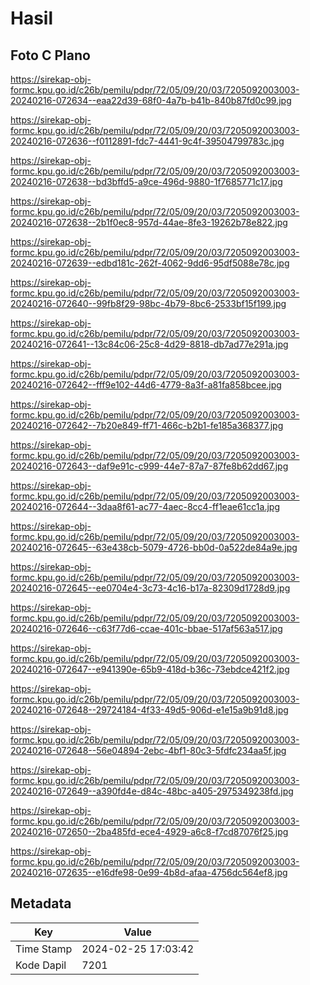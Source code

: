 # Hasil

## Foto C Plano

https://sirekap-obj-formc.kpu.go.id/c26b/pemilu/pdpr/72/05/09/20/03/7205092003003-20240216-072634--eaa22d39-68f0-4a7b-b41b-840b87fd0c99.jpg

https://sirekap-obj-formc.kpu.go.id/c26b/pemilu/pdpr/72/05/09/20/03/7205092003003-20240216-072636--f0112891-fdc7-4441-9c4f-39504799783c.jpg

https://sirekap-obj-formc.kpu.go.id/c26b/pemilu/pdpr/72/05/09/20/03/7205092003003-20240216-072638--bd3bffd5-a9ce-496d-9880-1f7685771c17.jpg

https://sirekap-obj-formc.kpu.go.id/c26b/pemilu/pdpr/72/05/09/20/03/7205092003003-20240216-072638--2b1f0ec8-957d-44ae-8fe3-19262b78e822.jpg

https://sirekap-obj-formc.kpu.go.id/c26b/pemilu/pdpr/72/05/09/20/03/7205092003003-20240216-072639--edbd181c-262f-4062-9dd6-95df5088e78c.jpg

https://sirekap-obj-formc.kpu.go.id/c26b/pemilu/pdpr/72/05/09/20/03/7205092003003-20240216-072640--99fb8f29-98bc-4b79-8bc6-2533bf15f199.jpg

https://sirekap-obj-formc.kpu.go.id/c26b/pemilu/pdpr/72/05/09/20/03/7205092003003-20240216-072641--13c84c06-25c8-4d29-8818-db7ad77e291a.jpg

https://sirekap-obj-formc.kpu.go.id/c26b/pemilu/pdpr/72/05/09/20/03/7205092003003-20240216-072642--fff9e102-44d6-4779-8a3f-a81fa858bcee.jpg

https://sirekap-obj-formc.kpu.go.id/c26b/pemilu/pdpr/72/05/09/20/03/7205092003003-20240216-072642--7b20e849-ff71-466c-b2b1-fe185a368377.jpg

https://sirekap-obj-formc.kpu.go.id/c26b/pemilu/pdpr/72/05/09/20/03/7205092003003-20240216-072643--daf9e91c-c999-44e7-87a7-87fe8b62dd67.jpg

https://sirekap-obj-formc.kpu.go.id/c26b/pemilu/pdpr/72/05/09/20/03/7205092003003-20240216-072644--3daa8f61-ac77-4aec-8cc4-ff1eae61cc1a.jpg

https://sirekap-obj-formc.kpu.go.id/c26b/pemilu/pdpr/72/05/09/20/03/7205092003003-20240216-072645--63e438cb-5079-4726-bb0d-0a522de84a9e.jpg

https://sirekap-obj-formc.kpu.go.id/c26b/pemilu/pdpr/72/05/09/20/03/7205092003003-20240216-072645--ee0704e4-3c73-4c16-b17a-82309d1728d9.jpg

https://sirekap-obj-formc.kpu.go.id/c26b/pemilu/pdpr/72/05/09/20/03/7205092003003-20240216-072646--c63f77d6-ccae-401c-bbae-517af563a517.jpg

https://sirekap-obj-formc.kpu.go.id/c26b/pemilu/pdpr/72/05/09/20/03/7205092003003-20240216-072647--e941390e-65b9-418d-b36c-73ebdce421f2.jpg

https://sirekap-obj-formc.kpu.go.id/c26b/pemilu/pdpr/72/05/09/20/03/7205092003003-20240216-072648--29724184-4f33-49d5-906d-e1e15a9b91d8.jpg

https://sirekap-obj-formc.kpu.go.id/c26b/pemilu/pdpr/72/05/09/20/03/7205092003003-20240216-072648--56e04894-2ebc-4bf1-80c3-5fdfc234aa5f.jpg

https://sirekap-obj-formc.kpu.go.id/c26b/pemilu/pdpr/72/05/09/20/03/7205092003003-20240216-072649--a390fd4e-d84c-48bc-a405-2975349238fd.jpg

https://sirekap-obj-formc.kpu.go.id/c26b/pemilu/pdpr/72/05/09/20/03/7205092003003-20240216-072650--2ba485fd-ece4-4929-a6c8-f7cd87076f25.jpg

https://sirekap-obj-formc.kpu.go.id/c26b/pemilu/pdpr/72/05/09/20/03/7205092003003-20240216-072635--e16dfe98-0e99-4b8d-afaa-4756dc564ef8.jpg


## Metadata

| Key        | Value               |
| ---------- | ------------------- |
| Time Stamp | 2024-02-25 17:03:42 |
| Kode Dapil | 7201                |



